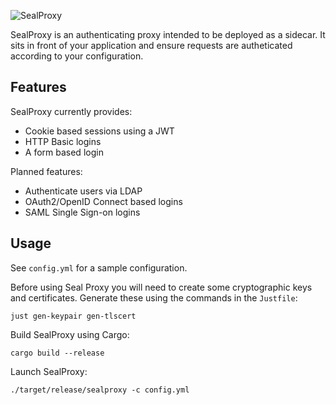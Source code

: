 ![SealProxy](/home/slee/src/authnproxy/sealproxy.png "Seal Proxy")

SealProxy is an authenticating proxy intended to be deployed as a sidecar.
It sits in front of your application and ensure requests are autheticated 
according to your configuration.

Features
--------

SealProxy currently provides:

 * Cookie based sessions using a JWT
 * HTTP Basic logins
 * A form based login

Planned features:

 * Authenticate users via LDAP
 * OAuth2/OpenID Connect based logins
 * SAML Single Sign-on logins

Usage
-----

See `config.yml` for a sample configuration.

Before using Seal Proxy you will need to create some cryptographic keys and 
certificates. Generate these using the commands in the `Justfile`:

    just gen-keypair gen-tlscert

Build SealProxy using Cargo:

    cargo build --release

Launch SealProxy:

    ./target/release/sealproxy -c config.yml
